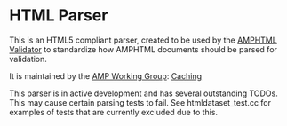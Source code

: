 <!---
Copyright 2019 The AMP HTML Authors. All Rights Reserved.

Licensed under the Apache License, Version 2.0 (the "License");
you may not use this file except in compliance with the License.
You may obtain a copy of the License at

      http://www.apache.org/licenses/LICENSE-2.0

Unless required by applicable law or agreed to in writing, software
distributed under the License is distributed on an "AS-IS" BASIS,
WITHOUT WARRANTIES OR CONDITIONS OF ANY KIND, either express or implied.
See the License for the specific language governing permissions and
limitations under the License.
-->

# HTML Parser

This is an HTML5 compliant parser, created to be used by the [AMPHTML
Validator](https://github.com/ampproject/amphtml/tree/master/validator) to
standardize how AMPHTML documents should be parsed for validation.

It is maintained by the [AMP Working Group](https://amp.dev/community/working-groups/amp4email/):
[Caching](https://amp.dev/community/working-groups/caching/)

This parser is in active development and has several outstanding TODOs.
This may cause certain parsing tests to fail. See htmldataset_test.cc for
examples of tests that are currently excluded due to this.
